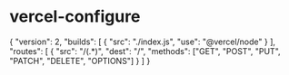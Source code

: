 # vercel-configure

{
    "version": 2,
    "builds": [
        {
            "src": "./index.js",
            "use": "@vercel/node"
        }
    ],
    "routes": [
        {
            "src": "/(.*)",
            "dest": "/",
            "methods": ["GET", "POST", "PUT", "PATCH", "DELETE", "OPTIONS"]
        }
    ]
}
